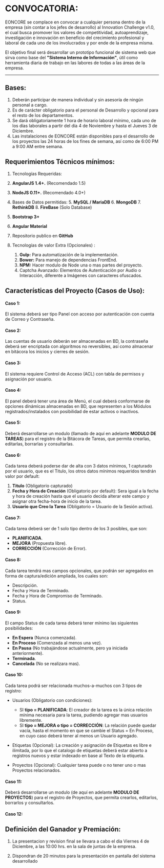 # CONVOCATORIA:

EONCORE se complace en convocar a cualquier persona dentro de la empresa (sin contar a los jefes de desarrollo) al Innovation Challenge v1.0, el cual busca promover los valores de competitividad, autoaprendizaje, investigación e innovación en beneficio del crecimiento profesional y laboral de cada uno de los involucrados y por ende de la empresa misma.

El objetivo final será desarrollar un prototipo funcional de sistema web que sirva como base del **"Sistema Interno de Información"**, útil como herramienta diaria de trabajo en las labores de todas a las áreas de la empresa.

---

## Bases:

1. Deberán participar de manera individual y sin asesoría de ningún personal a cargo.
2. Es de carácter obligatorio para el personal de Desarrollo y opcional para el resto de los departamentos.
3. Se dará obligatoriamente 1 hora de horario laboral mínimo, cada uno de los días laborales a partir del día 4 de Noviembre y hasta el Jueves 3 de Diciembre.
4. Las instalaciones de EONCORE están disponibles para el desarrollo de los proyectos las 24 horas de los fines de semana, así como de 6:00 PM a 9:00 AM entre semana.


## Requerimientos Técnicos mínimos:

 1. Tecnologías Requeridas:
   2. **AngularJS 1.4+.** (Recomendado 1.5)
   3. **NodeJS  0.11+.** (Recomendado 4.0+)
   4. Bases de Datos permitidas:
     5. **MySQL / MariaDB**
     6. **MongoDB**
     7. **RethinkDB**
     8. **FireBase** (Solo Database)
   5. **Bootstrap 3+**
   6. **Angular Material**
   7. Repositorio publico en **GitHub**

 2. Tecnologías de valor Extra (Opcionales) :
     1. **Gulp:** Para automatización de la implementación.
     2. **Bower:** Para manejo de dependencias FrontEnd.
     3. **NPM:** Hacer modulo de Node una o mas partes del proyecto.
     4. Captcha Avanzado: Elementos de Autenticación por Audio o Interacción, diferente a Imágenes con caracteres ofuscados. 

## Características del Proyecto (Casos de Uso):

####  Caso 1:
El sistema deberá ser tipo Panel con acceso por autenticación con cuenta de Correo y Contraseña.

####  Caso 2:
Las cuentas de usuario deberán ser almacenadas en BD, la contraseña deberá ser encriptada con algoritmos no reversibles, así como almacenar en bitácora los inicios y cierres de sesión.
  
####  Caso 3:
El sistema requiere Control de Acceso (ACL) con tabla de permisos y asignación por usuario.
  
####  Caso 4:
El panel deberá tener una área de Menú, el cual deberá conformarse de opciones dinámicas almacenadas en BD, que representen a los Módulos registrados/instalados con posibilidad de estar activos o inactivos.

####  Caso 5:
Deberá desarrollarse un modulo (llamado de aquí en adelante **MODULO DE TAREAS**) para el registro de la Bitácora de Tareas, que permita crearlas, editarlas, borrarlas y consultarlas. 

####  Caso 6: 
Cada tarea deberá poderse dar de alta con 3 datos mínimos, 1 capturado por el usuario, que es el Titulo, los otros datos mínimos requeridos tendrán valor por default:

 1. **Titulo** (Obligatorio capturado)
 2. **Fecha y Hora de Creación** (Obligatorio por default): Sera igual a la fecha y hora de creación hasta que el usuario decida alterar este campo y asignar otra fecha-hora de inicio de la tarea.
 3. **Usuario que Creo la Tarea** (Obligatorio = Usuario de la Sesión activa).

####  Caso 7:
Cada tarea deberá ser de 1 solo tipo dentro de los 3 posibles, que son:
 - **PLANIFICADA**.
 - **MEJORA** (Propuesta libre).
 - **CORRECCIÓN** (Corrección de Error).

####  Caso 8:
Cada tarea tendrá mas campos opcionales, que podrán ser agregados en forma de captura/edición ampliada, los cuales son:
 - Descripción.
 - Fecha y Hora de Terminado.
 - Fecha y Hora de Compromiso de Terminado.
 - Status.
  
####  Caso 9:
El campo Status de cada tarea deberá tener mínimo las siguientes posibilidades:
 - **En Espera** (Nunca comenzada).
 - **En Proceso** (Comenzada al menos una vez).
 - **En Pausa** (No trabajándose actualmente, pero ya iniciada anteriormente).
 - **Terminada**.
 - **Cancelada** (No se realizara mas).
    
####  Caso 10:
Cada tarea podrá ser relacionada muchos-a-muchos con 3 tipos de registro:
 - Usuarios (Obligatorio con condiciones): 
   * SI **tipo = PLANIFICADA**: El creador de la tarea es la única relación mínima necesaria para la tarea, pudiendo agregar mas usuarios libremente.
   * SI **tipo = MEJORA o tipo = CORRECCIÓN**: La relación puede quedar vacía, hasta el momento en que se cambie el Status = En Proceso, en cuyo caso deberá tener al menos un Usuario agregado.

 - Etiquetas (Opcional): La creación y asignación de Etiquetas es libre e ilimitada, por lo que el catalogo de etiquetas deberá estar abierto a registros nuevos y estar indexado en base al Texto de la etiqueta.
      
 - Proyectos (Opcional): Cualquier tarea puede o no tener uno o mas Proyectos relacionados.

####  Caso 11:
Deberá desarrollarse un modulo (de aquí en adelante **MODULO DE PROYECTOS**) para el registro de Proyectos, que permita crearlos, editarlos, borrarlos y consultarlos.

####  Caso 12:


## Definición del Ganador y Premiación:

 1. La presentacion y revision final se llevara a cabo el dia Viernes 4 de Diciembre, a las 10:00 hrs. en la sala de juntas de la empresa.

 2. Dispondran de 20 minutos para la presentación en pantalla del sistema desarrollado



